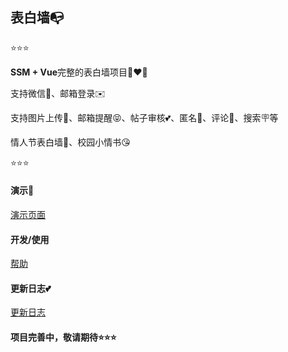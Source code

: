 ## 表白墙📭

⭐⭐⭐

**SSM + Vue**完整的表白墙项目👩‍❤️‍👨

支持微信💖、邮箱登录✉️

支持图片上传📌、邮箱提醒😝、帖子审核💕、匿名🥰、评论📝、搜索🪧等

情人节表白墙🤘、校园小情书😘

⭐⭐⭐



#### 演示📌

[演示页面](http://wall.conststar.cn)



#### 开发/使用

[帮助](/HELP_USE.md)



#### 更新日志💕

[更新日志](/UPDATE_LOG.md)



#### 项目完善中，敬请期待⭐⭐⭐